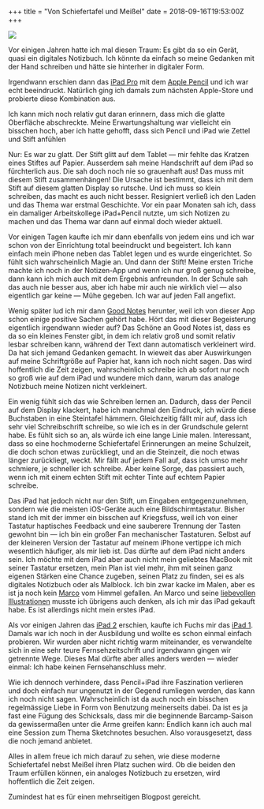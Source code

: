+++
title = "Von Schiefertafel und Meißel"
date = 2018-09-16T19:53:00Z
+++

![](/2018/von-schiefertafel-und-meissel/Schiefertafel_Meissel.png)

Vor einigen Jahren hatte ich mal diesen Traum: Es gibt da so ein Gerät, quasi ein digitales Notizbuch. Ich könnte da einfach so meine Gedanken mit der Hand schreiben und hätte sie hinterher in digitaler Form.

Irgendwann erschien dann das [iPad Pro](https://de.wikipedia.org/wiki/IPad) mit dem [Apple Pencil](https://de.wikipedia.org/wiki/Apple_Pencil) und ich war echt beeindruckt. Natürlich ging ich damals zum nächsten Apple-Store und probierte diese Kombination aus.

Ich kann mich noch relativ gut daran erinnern, dass mich die glatte Oberfläche abschreckte. Meine Erwartungshaltung war vielleicht ein bisschen hoch, aber ich hatte gehofft, dass sich Pencil und iPad wie Zettel und Stift anfühlen

Nur: Es war zu glatt. Der Stift glitt auf dem Tablet — mir fehlte das Kratzen eines Stiftes auf Papier. Ausserdem sah meine Handschrift auf dem iPad so fürchterlich aus. Die sah doch noch nie so grauenhaft aus! Das muss mit diesem Stift zusammenhängen! Die Ursache ist bestimmt, dass ich mit dem Stift auf diesem glatten Display so rutsche. Und ich muss so klein schreiben, das macht es auch nicht besser. Resigniert verließ ich den Laden und das Thema war erstmal Geschichte. Vor ein paar Monaten sah ich, dass ein damaliger Arbeitskollege iPad+Pencil nutzte, um sich Notizen zu machen und das Thema war dann auf einmal doch wieder aktuell.

Vor einigen Tagen kaufte ich mir dann ebenfalls von jedem eins und ich war schon von der Einrichtung total beeindruckt und begeistert. Ich kann einfach mein iPhone neben das Tablet legen und es wurde eingerichtet. So fühlt sich wahrscheinlich Magie an. Und dann der Stift! Meine ersten Triche machte ich noch in der Notizen-App und wenn ich nur groß genug schreibe, dann kann ich mich auch mit dem Ergebnis anfreunden. In der Schule sah das auch nie besser aus, aber ich habe mir auch nie wirklich viel — also eigentlich gar keine — Mühe gegeben. Ich war auf jeden Fall angefixt.

Wenig später lud ich mir dann [Good Notes](https://www.goodnotes.com) herunter, weil ich von dieser App schon einige positive Sachen gehört habe. Hört das mit dieser Begeisterung eigentlich irgendwann wieder auf? Das Schöne an Good Notes ist, dass es da so ein kleines Fenster gibt, in dem ich relativ groß und somit relativ lesbar schreiben kann, während der Text dann automatisch verkleinert wird. Da hat sich jemand Gedanken gemacht. In wieweit das aber Auswirkungen auf meine Schriftgröße auf Papier hat, kann ich noch nicht sagen. Das wird hoffentlich die Zeit zeigen, wahrscheinlich schreibe ich ab sofort nur noch so groß wie auf dem iPad und wundere mich dann, warum das analoge Notizbuch meine Notizen nicht verkleinert.

Ein wenig fühlt sich das wie Schreiben lernen an. Dadurch, dass der Pencil auf dem Display klackert, habe ich manchmal den Eindruck, ich würde diese Buchstaben in eine Steintafel hämmern. Gleichzeitig fällt mir auf, dass ich sehr viel Schreibschrift schreibe, so wie ich es in der Grundschule gelernt habe. Es fühlt sich so an, als würde ich eine lange Linie malen. Interessant, dass so eine hochmoderne Schiefertafel Erinnerungen an meine Schulzeit, die doch schon etwas zurückliegt, und an die Steinzeit, die noch etwas länger zurückliegt, weckt. Mir fällt auf jedem Fall auf, dass ich umso mehr schmiere, je schneller ich schreibe. Aber keine Sorge, das passiert auch, wenn ich mit einem echten Stift mit echter Tinte auf echtem Papier schreibe.

Das iPad hat jedoch nicht nur den Stift, um Eingaben entgegenzunehmen, sondern wie die meisten iOS-Geräte auch eine Bildschirmtastatur. Bisher stand ich mit der immer ein bisschen auf Kriegsfuss, weil ich von einer Tastatur haptisches Feedback und eine sauberere Trennung der Tasten gewohnt bin — ich bin ein großer Fan mechanischer Tastaturen. Selbst auf der kleineren Version der Tastatur auf meinem iPhone vertippe ich mich wesentlich häufiger, als mir lieb ist. Das dürfte auf dem iPad nicht anders sein. Ich möchte mit dem iPad aber auch nicht mein geliebtes MacBook mit seiner Tastatur ersetzen, mein Plan ist viel mehr, ihm mit seinen ganz eigenen Stärken eine Chance zugeben, seinen Platz zu finden, sei es als digitales Notizbuch oder als Malblock. Ich bin zwar kacke im Malen, aber es ist ja noch kein [Marco](https://www.unmus.de) vom Himmel gefallen. An Marco und seine [liebevollen Illustrationen](https://www.unmus.de/pinseldisko/) musste ich übrigens auch denken, als ich mir das iPad gekauft habe. Es ist allerdings nicht mein erstes iPad.

Als vor einigen Jahren das [iPad 2](https://en.wikipedia.org/wiki/IPad_2) erschien, kaufte ich Fuchs mir das [iPad 1](https://en.wikipedia.org/wiki/IPad_(1st_generation)). Damals war ich noch in der Ausbildung und wollte es schon einmal einfach probieren. Wir wurden aber nicht richtig warm miteinander, es verwandelte sich in eine sehr teure Fernsehzeitschrift und irgendwann gingen wir getrennte Wege. Dieses Mal dürfte aber alles anders werden — wieder einmal: Ich habe keinen Fernsehanschluss mehr.

Wie ich dennoch verhindere, dass Pencil+iPad ihre Faszination verlieren und doch einfach nur ungenutzt in der Gegend rumliegen werden, das kann ich noch nicht sagen. Wahrscheinlich ist da auch noch ein bisschen regelmässige Liebe in Form von Benutzung meinerseits dabei. Da ist es ja fast eine Fügung des Schicksals, dass mir die beginnende Barcamp-Saison da gewissermaßen unter die Arme greifen kann: Endlich kann ich auch mal eine Session zum Thema Sketchnotes besuchen. Also vorausgesetzt, dass die noch jemand anbietet.

Alles in allem freue ich mich darauf zu sehen, wie diese moderne Schiefertafel nebst Meißel ihren Platz suchen wird. Ob die beiden den Traum erfüllen können, ein analoges Notizbuch zu ersetzen, wird hoffentlich die Zeit zeigen.

Zumindest hat es für einen mehrseitigen Blogpost gereicht.